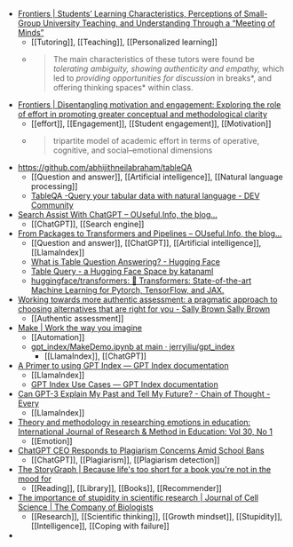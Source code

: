 - [Frontiers | Students’ Learning Characteristics, Perceptions of Small-Group University Teaching, and Understanding Through a “Meeting of Minds”](https://www.frontiersin.org/articles/10.3389/fpsyg.2019.00444/full)
	- [[Tutoring]], [[Teaching]], [[Personalized learning]]
	- >The main characteristics of these tutors were found be *tolerating ambiguity, showing authenticity and empathy,* which led to *providing opportunities for discussion* in breaks*, and offering thinking spaces* within class.
- [Frontiers | Disentangling motivation and engagement: Exploring the role of effort in promoting greater conceptual and methodological clarity](https://www.frontiersin.org/articles/10.3389/fpsyg.2022.1045717/full)
	- [[effort]], [[Engagement]], [[Student engagement]], [[Motivation]]
	- >tripartite model of academic effort in terms of operative, cognitive, and social–emotional dimensions
- https://github.com/abhijithneilabraham/tableQA
	- [[Question and answer]], [[Artificial intelligence]], [[Natural language processing]]
	- [TableQA -Query your tabular data with natural language - DEV Community](https://dev.to/abhijithneilabraham/tableqa-query-your-tabular-data-with-natural-language-39o)
- [Search Assist With ChatGPT – OUseful.Info, the blog…](https://blog.ouseful.info/2023/01/16/search-assist-with-chatgpt/)
	- [[ChatGPT]], [[Search engine]]
- [From Packages to Transformers and Pipelines – OUseful.Info, the blog…](https://blog.ouseful.info/2023/01/16/from-packages-to-transformers-and-pipelines/)
	- [[Question and answer]], [[ChatGPT]], [[Artificial intelligence]], [[LlamaIndex]]
	- [What is Table Question Answering? - Hugging Face](https://huggingface.co/tasks/table-question-answering)
	- [Table Query - a Hugging Face Space by katanaml](https://huggingface.co/spaces/katanaml/table-query)
	- [huggingface/transformers: 🤗 Transformers: State-of-the-art Machine Learning for Pytorch, TensorFlow, and JAX.](https://github.com/huggingface/transformers)
- [Working towards more authentic assessment: a pragmatic approach to choosing alternatives that are right for you - Sally Brown Sally Brown](https://sally-brown.net/2023/01/09/working-towards-more-authentic-assessment-a-pragmatic-approach-to-choosing-alternatives-that-are-right-for-you/)
	- [[Authentic assessment]]
- [Make | Work the way you imagine](https://www.make.com/en)
	- [[Automation]]
	- [gpt_index/MakeDemo.ipynb at main · jerryjliu/gpt_index](https://github.com/jerryjliu/gpt_index/blob/main/examples/data_connectors/MakeDemo.ipynb)
		- [[LlamaIndex]], [[ChatGPT]]
- [A Primer to using GPT Index — GPT Index documentation](https://gpt-index.readthedocs.io/en/latest/guides/primer.html)
	- [[LlamaIndex]]
	- [GPT Index Use Cases — GPT Index documentation](https://gpt-index.readthedocs.io/en/latest/guides/use_cases.html)
- [Can GPT-3 Explain My Past and Tell My Future? - Chain of Thought - Every](https://every.to/chain-of-thought/can-gpt-3-explain-my-past-and-tell-me-my-future)
	- [[LlamaIndex]]
- [Theory and methodology in researching emotions in education: International Journal of Research & Method in Education: Vol 30, No 1](https://www.tandfonline.com/doi/abs/10.1080/17437270701207785)
	- [[Emotion]]
- [ChatGPT CEO Responds to Plagiarism Concerns Amid School Bans](https://www.businessinsider.com/openai-chatgpt-ceo-sam-altman-responds-school-plagiarism-concerns-bans-2023-1)
	- [[ChatGPT]], [[Plagiarism]], [[Plagiarism detection]]
- [The StoryGraph | Because life's too short for a book you're not in the mood for](https://thestorygraph.com/)
	- [[Reading]], [[Library]], [[Books]], [[Recommender]]
- [The importance of stupidity in scientific research | Journal of Cell Science | The Company of Biologists](https://journals.biologists.com/jcs/article/121/11/1771/30038/The-importance-of-stupidity-in-scientific-research)
	- [[Research]], [[Scientific thinking]], [[Growth mindset]], [[Stupidity]], [[Intelligence]], [[Coping with failure]]
-